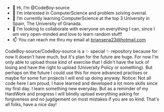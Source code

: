 - 👋 Hi, I’m @CodeBoy-source
- 👀 I’m interested in ComputerScience and problem solving overral.
- 🌱 I’m currently learning ComputerScience at the top 3 University in Spain, The University of Granada.
- 💞️ I’m looking to collaborate with everyone on everything I can, since I am very open-minded and love to learn random stuff!
- 📫 You can reach me thru my email at briansena23@hotmail.com

CodeBoy-source/CodeBoy-source is a ✨ special ✨ repository because for now It doesn't have much, but it's plan for the future are huge.
For now I'm only able to upload those kind of exercise that I didn't have the luck of losing and have the right to upload (University Policy or something).
But perhaps on the future I could use this for more advanced practises or maybe for some fun projects I will end up doing anyway.
Notice: Not all code here I am proud, I have learned and developed a lot more skills since my first day. I learn something new everyday. 
        But as a reminder of my HardWork and progress I will blindly upload everything asking for forgiveness and no jugdgement on most mistakes if you are so kind.
That's all folks, have a nice day!

